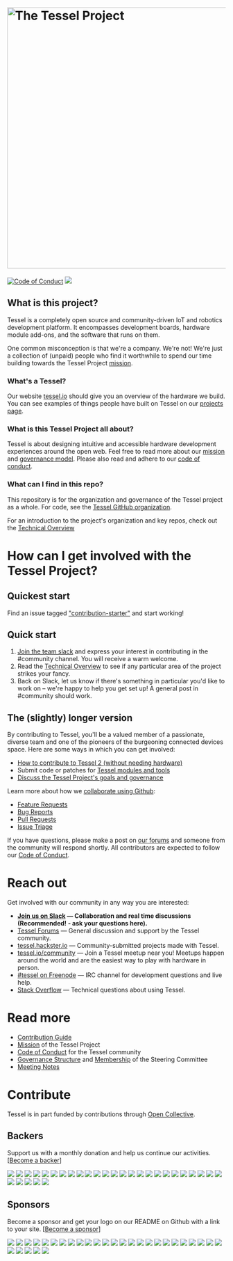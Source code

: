 # <img src="https://cloud.githubusercontent.com/assets/80639/7736468/c78ac686-fef8-11e4-9931-cc3ef8fd37a0.png" width="600" alt="The Tessel Project">

[![Code of Conduct](https://img.shields.io/badge/%E2%9D%A4-code%20of%20conduct-blue.svg?style=flat)](https://github.com/tessel/project/blob/master/CONDUCT.md) [![](https://slackin.tessel.io/badge.svg)](https://slackin.tessel.io/)

## What is this project?
Tessel is a completely open source and community-driven IoT and robotics development platform. It encompasses development boards, hardware module add-ons, and the software that runs on them.

One common misconception is that we're a company. We're not! We're just a collection of (unpaid) people who find it worthwhile to spend our time building towards the Tessel Project [mission](MISSION.md).

### What's a Tessel?
Our website [tessel.io](https://tessel.io) should give you an overview of the hardware we build. You can see examples of things people have built on Tessel on our [projects page](https://tessel.io/projects).

### What is this Tessel Project all about?
Tessel is about designing intuitive and accessible hardware development experiences around the open web. Feel free to read more about our [mission](MISSION.md) and [governance model](GOVERNANCE.md). Please also read and adhere to our [code of conduct](https://github.com/tessel/project/blob/master/CONDUCT.md).

### What can I find in this repo?
This repository is for the organization and governance of the Tessel project as a whole. For code, see the [Tessel GitHub organization](https://github.com/tessel).

For an introduction to the project's organization and key repos, check out the [Technical Overview](https://tessel.gitbooks.io/t2-docs/content/Debugging/Technical_Overview.html)

# How can I get involved with the Tessel Project?

## Quickest start

Find an issue tagged ["contribution-starter"](https://github.com/issues?q=is%3Aopen+is%3Aissue+label%3Acontribution-starter+user%3Atessel) and start working!

## Quick start

1. [Join the team slack](//tessel-slack.herokuapp.com) and express your interest in contributing in the #community channel. You will receive a warm welcome.
2. Read the [Technical Overview](https://tessel.gitbooks.io/t2-docs/content/Debugging/Technical_Overview.html) to see if any particular area of the project strikes your fancy.
3. Back on Slack, let us know if there's something in particular you'd like to work on – we're happy to help you get set up! A general post in #community should work.

## The (slightly) longer version

By contributing to Tessel, you'll be a valued member of a passionate, diverse team and one of the pioneers of the burgeoning connected devices space. Here are some ways in which you can get involved:

* [How to contribute to Tessel 2 (without needing hardware)](https://tessel.io/blog/118385488827/contributing-to-tessel-2-without-hardware)
* Submit code or patches for [Tessel modules and tools](https://github.com/tessel)
* [Discuss the Tessel Project's goals and governance](https://github.com/tessel/project/issues)

Learn more about how we [collaborate using Github](CONTRIBUTING.md):

* [Feature Requests](CONTRIBUTING.md#feature-requests)
* [Bug Reports](CONTRIBUTING.md#bug-reports)
* [Pull Requests](CONTRIBUTING.md#pull-requests)
* [Issue Triage](CONTRIBUTING.md#issue-triage)

If you have questions, please make a post on [our forums](https://forums.tessel.io) and someone from the community will respond shortly. All contributors are expected to follow our [Code of Conduct](CONDUCT.md).

# Reach out

Get involved with our community in any way you are interested:

* **[Join us on Slack](https://tessel-slack.herokuapp.com/) &mdash; Collaboration and real time discussions (Recommended! - ask your questions here).**
* [Tessel Forums](https://forums.tessel.io/) &mdash; General discussion and support by the Tessel community.
* [tessel.hackster.io](http://tessel.hackster.io) &mdash; Community-submitted projects made with Tessel.
* [tessel.io/community](http://tessel.io/community) &mdash; Join a Tessel meetup near you! Meetups happen around the world and are the easiest way to play with hardware in person.
* [#tessel on Freenode](https://www.irccloud.com/#!/chat.freenode.net:6667/%23tessel) &mdash; IRC channel for development questions and live help.
* [Stack Overflow](http://stackoverflow.com/questions/tagged/tessel) &mdash; Technical questions about using Tessel.

# Read more

* [Contribution Guide](CONTRIBUTING.md)
* [Mission](MISSION.md) of the Tessel Project
* [Code of Conduct](CONDUCT.md) for the Tessel community
* [Governance Structure](GOVERNANCE.md) and [Membership](TEAM.md) of the Steering Committee
* [Meeting Notes](meetings/)

# Contribute

Tessel is in part funded by contributions through [Open Collective](https://opencollective.com/tessel).

## Backers

Support us with a monthly donation and help us continue our activities. [[Become a backer](https://opencollective.com/tessel#backer)]

<a href="https://opencollective.com/tessel/backer/0/website" target="_blank"><img src="https://opencollective.com/tessel/backer/0/avatar.svg"></a>
<a href="https://opencollective.com/tessel/backer/1/website" target="_blank"><img src="https://opencollective.com/tessel/backer/1/avatar.svg"></a>
<a href="https://opencollective.com/tessel/backer/2/website" target="_blank"><img src="https://opencollective.com/tessel/backer/2/avatar.svg"></a>
<a href="https://opencollective.com/tessel/backer/3/website" target="_blank"><img src="https://opencollective.com/tessel/backer/3/avatar.svg"></a>
<a href="https://opencollective.com/tessel/backer/4/website" target="_blank"><img src="https://opencollective.com/tessel/backer/4/avatar.svg"></a>
<a href="https://opencollective.com/tessel/backer/5/website" target="_blank"><img src="https://opencollective.com/tessel/backer/5/avatar.svg"></a>
<a href="https://opencollective.com/tessel/backer/6/website" target="_blank"><img src="https://opencollective.com/tessel/backer/6/avatar.svg"></a>
<a href="https://opencollective.com/tessel/backer/7/website" target="_blank"><img src="https://opencollective.com/tessel/backer/7/avatar.svg"></a>
<a href="https://opencollective.com/tessel/backer/8/website" target="_blank"><img src="https://opencollective.com/tessel/backer/8/avatar.svg"></a>
<a href="https://opencollective.com/tessel/backer/9/website" target="_blank"><img src="https://opencollective.com/tessel/backer/9/avatar.svg"></a>
<a href="https://opencollective.com/tessel/backer/10/website" target="_blank"><img src="https://opencollective.com/tessel/backer/10/avatar.svg"></a>
<a href="https://opencollective.com/tessel/backer/11/website" target="_blank"><img src="https://opencollective.com/tessel/backer/11/avatar.svg"></a>
<a href="https://opencollective.com/tessel/backer/12/website" target="_blank"><img src="https://opencollective.com/tessel/backer/12/avatar.svg"></a>
<a href="https://opencollective.com/tessel/backer/13/website" target="_blank"><img src="https://opencollective.com/tessel/backer/13/avatar.svg"></a>
<a href="https://opencollective.com/tessel/backer/14/website" target="_blank"><img src="https://opencollective.com/tessel/backer/14/avatar.svg"></a>
<a href="https://opencollective.com/tessel/backer/15/website" target="_blank"><img src="https://opencollective.com/tessel/backer/15/avatar.svg"></a>
<a href="https://opencollective.com/tessel/backer/16/website" target="_blank"><img src="https://opencollective.com/tessel/backer/16/avatar.svg"></a>
<a href="https://opencollective.com/tessel/backer/17/website" target="_blank"><img src="https://opencollective.com/tessel/backer/17/avatar.svg"></a>
<a href="https://opencollective.com/tessel/backer/18/website" target="_blank"><img src="https://opencollective.com/tessel/backer/18/avatar.svg"></a>
<a href="https://opencollective.com/tessel/backer/19/website" target="_blank"><img src="https://opencollective.com/tessel/backer/19/avatar.svg"></a>
<a href="https://opencollective.com/tessel/backer/20/website" target="_blank"><img src="https://opencollective.com/tessel/backer/20/avatar.svg"></a>
<a href="https://opencollective.com/tessel/backer/21/website" target="_blank"><img src="https://opencollective.com/tessel/backer/21/avatar.svg"></a>
<a href="https://opencollective.com/tessel/backer/22/website" target="_blank"><img src="https://opencollective.com/tessel/backer/22/avatar.svg"></a>
<a href="https://opencollective.com/tessel/backer/23/website" target="_blank"><img src="https://opencollective.com/tessel/backer/23/avatar.svg"></a>
<a href="https://opencollective.com/tessel/backer/24/website" target="_blank"><img src="https://opencollective.com/tessel/backer/24/avatar.svg"></a>
<a href="https://opencollective.com/tessel/backer/25/website" target="_blank"><img src="https://opencollective.com/tessel/backer/25/avatar.svg"></a>
<a href="https://opencollective.com/tessel/backer/26/website" target="_blank"><img src="https://opencollective.com/tessel/backer/26/avatar.svg"></a>
<a href="https://opencollective.com/tessel/backer/27/website" target="_blank"><img src="https://opencollective.com/tessel/backer/27/avatar.svg"></a>
<a href="https://opencollective.com/tessel/backer/28/website" target="_blank"><img src="https://opencollective.com/tessel/backer/28/avatar.svg"></a>
<a href="https://opencollective.com/tessel/backer/29/website" target="_blank"><img src="https://opencollective.com/tessel/backer/29/avatar.svg"></a>

## Sponsors

Become a sponsor and get your logo on our README on Github with a link to your site. [[Become a sponsor](https://opencollective.com/tessel#sponsor)]

<a href="https://opencollective.com/tessel/sponsor/0/website" target="_blank"><img src="https://opencollective.com/tessel/sponsor/0/avatar.svg"></a>
<a href="https://opencollective.com/tessel/sponsor/1/website" target="_blank"><img src="https://opencollective.com/tessel/sponsor/1/avatar.svg"></a>
<a href="https://opencollective.com/tessel/sponsor/2/website" target="_blank"><img src="https://opencollective.com/tessel/sponsor/2/avatar.svg"></a>
<a href="https://opencollective.com/tessel/sponsor/3/website" target="_blank"><img src="https://opencollective.com/tessel/sponsor/3/avatar.svg"></a>
<a href="https://opencollective.com/tessel/sponsor/4/website" target="_blank"><img src="https://opencollective.com/tessel/sponsor/4/avatar.svg"></a>
<a href="https://opencollective.com/tessel/sponsor/5/website" target="_blank"><img src="https://opencollective.com/tessel/sponsor/5/avatar.svg"></a>
<a href="https://opencollective.com/tessel/sponsor/6/website" target="_blank"><img src="https://opencollective.com/tessel/sponsor/6/avatar.svg"></a>
<a href="https://opencollective.com/tessel/sponsor/7/website" target="_blank"><img src="https://opencollective.com/tessel/sponsor/7/avatar.svg"></a>
<a href="https://opencollective.com/tessel/sponsor/8/website" target="_blank"><img src="https://opencollective.com/tessel/sponsor/8/avatar.svg"></a>
<a href="https://opencollective.com/tessel/sponsor/9/website" target="_blank"><img src="https://opencollective.com/tessel/sponsor/9/avatar.svg"></a>
<a href="https://opencollective.com/tessel/sponsor/10/website" target="_blank"><img src="https://opencollective.com/tessel/sponsor/10/avatar.svg"></a>
<a href="https://opencollective.com/tessel/sponsor/11/website" target="_blank"><img src="https://opencollective.com/tessel/sponsor/11/avatar.svg"></a>
<a href="https://opencollective.com/tessel/sponsor/12/website" target="_blank"><img src="https://opencollective.com/tessel/sponsor/12/avatar.svg"></a>
<a href="https://opencollective.com/tessel/sponsor/13/website" target="_blank"><img src="https://opencollective.com/tessel/sponsor/13/avatar.svg"></a>
<a href="https://opencollective.com/tessel/sponsor/14/website" target="_blank"><img src="https://opencollective.com/tessel/sponsor/14/avatar.svg"></a>
<a href="https://opencollective.com/tessel/sponsor/15/website" target="_blank"><img src="https://opencollective.com/tessel/sponsor/15/avatar.svg"></a>
<a href="https://opencollective.com/tessel/sponsor/16/website" target="_blank"><img src="https://opencollective.com/tessel/sponsor/16/avatar.svg"></a>
<a href="https://opencollective.com/tessel/sponsor/17/website" target="_blank"><img src="https://opencollective.com/tessel/sponsor/17/avatar.svg"></a>
<a href="https://opencollective.com/tessel/sponsor/18/website" target="_blank"><img src="https://opencollective.com/tessel/sponsor/18/avatar.svg"></a>
<a href="https://opencollective.com/tessel/sponsor/19/website" target="_blank"><img src="https://opencollective.com/tessel/sponsor/19/avatar.svg"></a>
<a href="https://opencollective.com/tessel/sponsor/20/website" target="_blank"><img src="https://opencollective.com/tessel/sponsor/20/avatar.svg"></a>
<a href="https://opencollective.com/tessel/sponsor/21/website" target="_blank"><img src="https://opencollective.com/tessel/sponsor/21/avatar.svg"></a>
<a href="https://opencollective.com/tessel/sponsor/22/website" target="_blank"><img src="https://opencollective.com/tessel/sponsor/22/avatar.svg"></a>
<a href="https://opencollective.com/tessel/sponsor/23/website" target="_blank"><img src="https://opencollective.com/tessel/sponsor/23/avatar.svg"></a>
<a href="https://opencollective.com/tessel/sponsor/24/website" target="_blank"><img src="https://opencollective.com/tessel/sponsor/24/avatar.svg"></a>
<a href="https://opencollective.com/tessel/sponsor/25/website" target="_blank"><img src="https://opencollective.com/tessel/sponsor/25/avatar.svg"></a>
<a href="https://opencollective.com/tessel/sponsor/26/website" target="_blank"><img src="https://opencollective.com/tessel/sponsor/26/avatar.svg"></a>
<a href="https://opencollective.com/tessel/sponsor/27/website" target="_blank"><img src="https://opencollective.com/tessel/sponsor/27/avatar.svg"></a>
<a href="https://opencollective.com/tessel/sponsor/28/website" target="_blank"><img src="https://opencollective.com/tessel/sponsor/28/avatar.svg"></a>
<a href="https://opencollective.com/tessel/sponsor/29/website" target="_blank"><img src="https://opencollective.com/tessel/sponsor/29/avatar.svg"></a>
